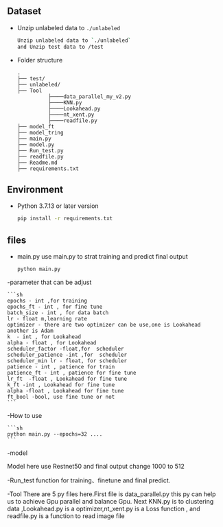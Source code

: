## Dataset
- Unzip unlabeled data to `./unlabeled`

    ```sh
	Unzip unlabeled data to `./unlabeled`
	and Unzip test data to /test
    ```

- Folder structure
    ```
    .
    ├── test/
    ├── unlabeled/
    ├── Tool
    	      ├────data_parallel_my_v2.py
              ├────KNN.py
              ├────Lookahead.py
              ├────nt_xent.py
              ├────readfile.py
    ├── model_ft
    ├── model_tring    
    ├── main.py    
    ├── model.py     
    ├── Run_test.py       
    ├── readfile.py
    ├── Readme.md
    ├── requirements.txt
    ```

## Environment
- Python 3.7.13 or later version
    ```sh
    pip install -r requirements.txt

    ```

## files
- main.py
use main.py to strat training and predict final output

    ```sh
    python main.py
    ```

-parameter that can be adjust

    ```sh
  	epochs - int ,for training
	epochs_ft - int , for fine tune
	batch_size - int , for data batch
	lr - float m,learning rate
	optimizer - there are two optimizer can be use,one is Lookahead another is Adam
	k  - int , for Lookahead
	alpha - float , for Lookahead
	scheduler_factor -float,for  scheduler
	scheduler_patience -int ,for  scheduler 
	scheduler_min lr - float, for scheduler 
	patience - int , patience for train
	patience_ft - int , patience for fine tune
	lr_ft  -float , Lookahead for fine tune
	k_ft -int , Lookahead for fine tune
	alpha -float , Lookahead for fine tune
	ft_bool -bool, use fine tune or not
    ```

-How to use 

    ```sh
	python main.py --epochs=32 ....
    ```

-model

Model here use Restnet50 and final output change 1000 to 512 

-Run_test 
function for training、finetune and final predict.

-Tool
There are 5 py files here.First file is data_parallel.py this py can help us to achieve Gpu parallel and balance Gpu.
Next KNN.py is to clustering  data ,Lookahead.py is a optimizer,nt_xent.py is a Loss function , and readfile.py is a function to read image file
	

